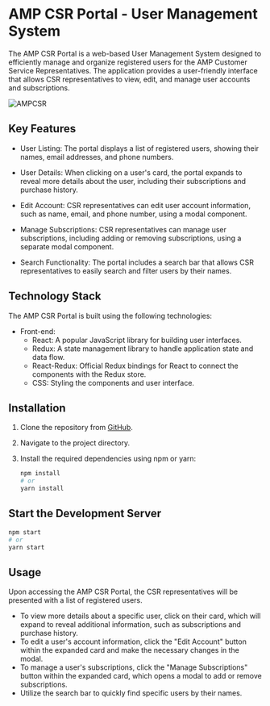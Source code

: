 # AMP CSR Portal - User Management System

The AMP CSR Portal is a web-based User Management System designed to efficiently manage and organize registered users for the AMP Customer Service Representatives. The application provides a user-friendly interface that allows CSR representatives to view, edit, and manage user accounts and subscriptions.

![AMPCSR](https://github.com/glwo/CSR-Front-End/assets/112520930/4ce70aff-734b-4128-8710-c10f51b06973)


## Key Features

- User Listing: The portal displays a list of registered users, showing their names, email addresses, and phone numbers.

- User Details: When clicking on a user's card, the portal expands to reveal more details about the user, including their subscriptions and purchase history.

- Edit Account: CSR representatives can edit user account information, such as name, email, and phone number, using a modal component.

- Manage Subscriptions: CSR representatives can manage user subscriptions, including adding or removing subscriptions, using a separate modal component.

- Search Functionality: The portal includes a search bar that allows CSR representatives to easily search and filter users by their names.

## Technology Stack

The AMP CSR Portal is built using the following technologies:

- Front-end:
  - React: A popular JavaScript library for building user interfaces.
  - Redux: A state management library to handle application state and data flow.
  - React-Redux: Official Redux bindings for React to connect the components with the Redux store.
  - CSS: Styling the components and user interface.

## Installation

1. Clone the repository from [GitHub](https://github.com/glwo/CSR-Front-End).

2. Navigate to the project directory.

3. Install the required dependencies using npm or yarn:

   ```bash
   npm install
   # or
   yarn install

## Start the Development Server

```bash
npm start
# or
yarn start
```
## Usage

Upon accessing the AMP CSR Portal, the CSR representatives will be presented with a list of registered users.

- To view more details about a specific user, click on their card, which will expand to reveal additional information, such as subscriptions and purchase history.
- To edit a user's account information, click the "Edit Account" button within the expanded card and make the necessary changes in the modal.
- To manage a user's subscriptions, click the "Manage Subscriptions" button within the expanded card, which opens a modal to add or remove subscriptions.
- Utilize the search bar to quickly find specific users by their names.
